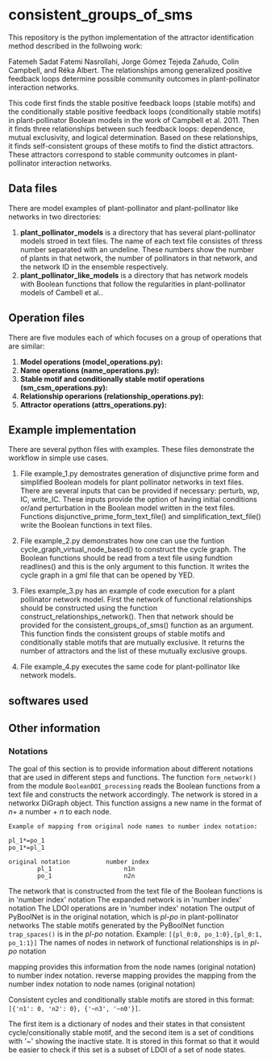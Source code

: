 # consistent_groups_of_sms

This repository is the python implementation of the attractor identification method described in the follwoing work:

Fatemeh Sadat Fatemi Nasrollahi, Jorge Gómez Tejeda Zañudo, Colin Campbell, and Réka Albert. The relationships among generalized positive feedback loops determine possible community outcomes in plant-pollinator interaction networks.

This code first finds the stable positive feedback loops (stable motifs) and the conditionally stable positive feedback loops (conditionally stable motifs) in plant-pollinator Boolean models in the work of Campbell et al. 2011. Then it finds three relationships between such feedback loops: dependence, mutual exclusivity, and logical determination. Based on these relationships, it finds self-consistent groups of these motifs to find the distict attractors. These attractors correspond to stable community outcomes in plant-pollinator interaction networks. 

## Data files

There are model examples of plant-pollinator and plant-pollinator like networks in two directories:

1. **plant_pollinator_models** is a directory that has several plant-pollinator models stroed in text files. The name of each text file consistes of thress number separated with an undeline. These numbers show the number of plants in that network, the number of pollinators in that network, and the network ID in the ensemble respectively.
2. **plant_pollinator_like_models** is a directory that has network models with Boolean functions that follow the regularities in plant-pollinator models of Cambell et al..

## Operation files

There are five modules each of which focuses on a group of operations that are similar:
1. **Model operations (model_operations.py):**
2. **Name operations (name_operations.py):** 
3. **Stable motif and conditionally stable motif operations (sm_csm_operations.py):**
4. **Relationship operarions (relationship_operations.py):**
5. **Attractor operations (attrs_operations.py):**

## Example implementation

There are several python files with examples. These files demonstrate the workflow in simple use cases.


1. File example_1.py demostrates generation of disjunctive prime form and simplified Boolean models for plant pollinator networks in text files. There are several inputs that can be provided if necessary: perturb, wp, IC, write_IC. These inputs provide the option of having initial conditions or/and perturbation in the Boolean model written in the text files. Functions disjunctive_prime_form_text_file() and simplification_text_file() write the Boolean functions in text files. 


2. File example_2.py demonstrates how one can use the funtion cycle_graph_virtual_node_based() to construct the cycle graph. The Boolean functions should be read from a text file using fundtion readlines() and this is the only argument to this function. It writes the cycle graph in a gml file that can be opened by YED. 

3. Files example_3.py has an example of code execution for a plant pollinator network model. First the network of functional relationships should be constructed using the function construct_relationships_network(). Then that network should be provided for the consistent_groups_of_sms() function as an argument. This function finds the consistent groups of stable motifs and conditionally stable motifs that are mutually exclusive. It returns the number of attractors and the list of these mutually exclusive groups. 
        
4. File example_4.py executes the same code for plant-pollinator like network models.


## softwares used 





## Other information

### Notations
The goal of this section is to provide information about different notations that are used in different steps and functions.
The function `form_network()` from the module `BooleanDOI_processing` reads the Boolean functions from a text file and constructs the network accordingly. The network is stored in a networkx DiGraph object. This function assigns a new name in the format of *n*+ a number + *n* to each node.

```
Example of mapping from original node names to number index notation:

pl_1*=po_1
po_1*=pl_1

original notation          number index
        pl_1                    n1n
        po_1                    n2n
```


The network that is constructed from the text file of the Boolean functions is in 'number index' notation
The expanded network is in 'number index' notation
The LDOI operations are in 'number index' notation
The output of PyBoolNet is in the original notation, which is *pl-po* in plant-pollinator networks 
The stable motifs generated by the PyBoolNet function `trap_spaces()` is in the *pl-po* notation. Example: `[{pl_0:0, po_1:0},{pl_0:1, po_1:1}]`
The names of nodes in network of functional relationships is in *pl-po* notation



mapping provides this information from the node names (original notation) to number index notation. 
reverse mapping provides the mapping from the number index notation to node names (original notation)

Consistent cycles and conditionally stable motifs are stored in this format: `[{'n1': 0, 'n2': 0}, {'~n3', '~n0'}]`. 

The first item is a dictionary of nodes and their states in that consistent cycle/consitionally stable motif, and the second item is a set of conditions with '~' showing the inactive state. It is stored in this format so that it would be easier to check if this set is a subset of LDOI of a set of node states. 






